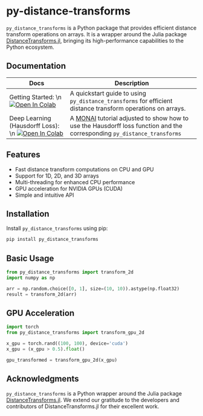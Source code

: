 # py-distance-transforms
`py_distance_transforms` is a Python package that provides efficient distance transform operations on arrays. It is a wrapper around the Julia package [DistanceTransforms.jl](https://github.com/Dale-Black/DistanceTransforms.jl), bringing its high-performance capabilities to the Python ecosystem.


## Documentation
| Docs | Description |
|------|-------------|
| Getting Started: \n[![Open In Colab](https://colab.research.google.com/assets/colab-badge.svg)](https://colab.research.google.com/drive/1YNcN0sTk4pu1f79KZLK9dnd4BBqKGqSv?usp=sharing) | A quickstart guide to using `py_distance_transforms` for efficient distance transform operations on arrays. |
| Deep Learning (Hausdorff Loss): \n [![Open In Colab](https://colab.research.google.com/assets/colab-badge.svg)](https://colab.research.google.com/drive/1YNou2N6cywlosHSuBP1Yjj6RLUl-SfLV?usp=sharing) | A [MONAI](https://github.com/Project-MONAI/tutorials) tutorial adjusted to show how to use the Hausdorff loss function and the corresponding `py_distance_transforms`|

## Features

- Fast distance transform computations on CPU and GPU
- Support for 1D, 2D, and 3D arrays
- Multi-threading for enhanced CPU performance
- GPU acceleration for NVIDIA GPUs (CUDA)
- Simple and intuitive API

## Installation

Install `py_distance_transforms` using pip:

```bash
pip install py_distance_transforms
```

## Basic Usage

```python
from py_distance_transforms import transform_2d
import numpy as np

arr = np.random.choice([0, 1], size=(10, 10)).astype(np.float32)
result = transform_2d(arr)
```

## GPU Acceleration

```python
import torch
from py_distance_transforms import transform_gpu_2d

x_gpu = torch.rand((100, 100), device='cuda')
x_gpu = (x_gpu > 0.5).float()

gpu_transformed = transform_gpu_2d(x_gpu)
```

## Acknowledgments

`py_distance_transforms` is a Python wrapper around the Julia package [DistanceTransforms.jl](https://github.com/MolloiLab/DistanceTransforms.jl). We extend our gratitude to the developers and contributors of DistanceTransforms.jl for their excellent work.
